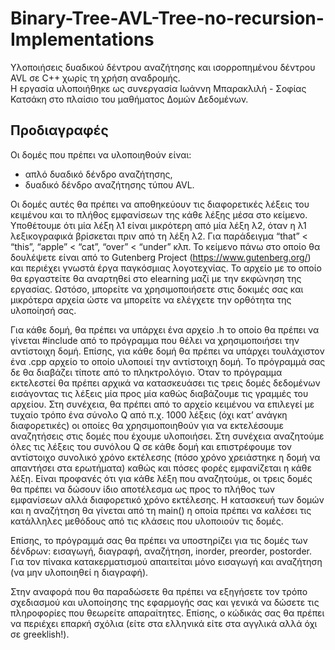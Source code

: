 # Binary-Tree-AVL-Tree-no-recursion-Implementations

Υλοποιήσεις δυαδικού δέντρου αναζήτησης και ισορροπημένου δέντρου AVL σε C++ χωρίς τη χρήση αναδρομής. <br>
Η εργασία υλοποιήθηκε ως συνεργασία Ιωάννη Μπαρακλιλή - Σοφίας Κατσάκη στο πλαίσιο του μαθήματος Δομών Δεδομένων.

## Προδιαγραφές

Οι δομές που πρέπει να υλοποιηθούν είναι: 
* απλό δυαδικό δένδρο αναζήτησης,
* δυαδικό δένδρο
αναζήτησης τύπου AVL.
 
Οι δομές αυτές θα πρέπει να αποθηκεύουν τις διαφορετικές λέξεις του κειμένου και το πλήθος εμφανίσεων της κάθε
λέξης μέσα στο κείμενο. Υποθέτουμε ότι μία λέξη λ1 είναι μικρότερη από μία λέξη λ2, όταν η λ1
λεξικογραφικά βρίσκεται πριν από τη λέξη λ2. Για παράδειγμα “that” < “this”, “apple” < “cat”,
“over” < “under” κλπ. Το κείμενο πάνω στο οποίο θα δουλέψετε είναι από το Gutenberg Project
(https://www.gutenberg.org/) και περιέχει γνωστά έργα παγκόσμιας λογοτεχνίας. Το αρχείο με το
οποίο θα εργαστείτε θα αναρτηθεί στο elearning μαζί με την εκφώνηση της εργασίας. Ωστόσο,
μπορείτε να χρησιμοποιήσετε στις δοκιμές σας και μικρότερα αρχεία ώστε να μπορείτε να ελέγχετε
την ορθότητα της υλοποίησή σας. <br>

Για κάθε δομή, θα πρέπει να υπάρχει ένα αρχείο .h το οποίο θα πρέπει να γίνεται #include από το
πρόγραμμα που θέλει να χρησιμοποιήσει την αντίστοιχη δομή. Επίσης, για κάθε δομή θα πρέπει να
υπάρχει τουλάχιστον ένα .cpp αρχείο το οποίο υλοποιεί την αντίστοιχη δομή. Το πρόγραμμά σας
δε θα διαβάζει τίποτε από το πληκτρολόγιο. Όταν το πρόγραμμα εκτελεστεί θα πρέπει αρχικά να
κατασκευάσει τις τρεις δομές δεδομένων εισάγοντας τις λέξεις μία προς μία καθώς διαβάζουμε τις
γραμμές του αρχείου. Στη συνέχεια, θα πρέπει από το αρχείο κειμένου να επιλεγεί με τυχαίο τρόπο
ένα σύνολο Q από π.χ. 1000 λέξεις (όχι κατ’ ανάγκη διαφορετικές) οι οποίες θα χρησιμοποιηθούν
για να εκτελέσουμε αναζητήσεις στις δομές που έχουμε υλοποιήσει. Στη συνέχεια αναζητούμε όλες
τις λέξεις του συνόλου Q σε κάθε δομή και επιστρέφουμε τον αντίστοιχο συνολικό χρόνο
εκτέλεσης (πόσο χρόνο χρειάστηκε η δομή να απαντήσει στα ερωτήματα) καθώς και πόσες φορές
εμφανίζεται η κάθε λέξη. Είναι προφανές ότι για κάθε λέξη που αναζητούμε, οι τρεις δομές θα
πρέπει να δώσουν ίδιο αποτέλεσμα ως προς το πλήθος των εμφανίσεων αλλά διαφορετικό χρόνο
εκτέλεσης. Η κατασκευή των δομών και η αναζήτηση θα γίνεται από τη main() η οποία πρέπει να
καλέσει τις κατάλληλες μεθόδους από τις κλάσεις που υλοποιούν τις δομές. <br>

Επίσης, το πρόγραμμά σας θα πρέπει να υποστηρίζει για τις δομές των δένδρων: εισαγωγή,
διαγραφή, αναζήτηση, inorder, preorder, postorder. Για τον πίνακα κατακερματισμού απαιτείται
μόνο εισαγωγή και αναζήτηση (να μην υλοποιηθεί η διαγραφή). <br> 

Στην αναφορά που θα παραδώσετε θα πρέπει να εξηγήσετε τον τρόπο σχεδιασμού και υλοποίησης
της εφαρμογής σας και γενικά να δώσετε τις πληροφορίες που θεωρείτε απαραίτητες. Επίσης, ο
κώδικάς σας θα πρέπει να περιέχει επαρκή σχόλια (είτε στα ελληνικά είτε στα αγγλικά αλλά όχι σε
greeklish!).